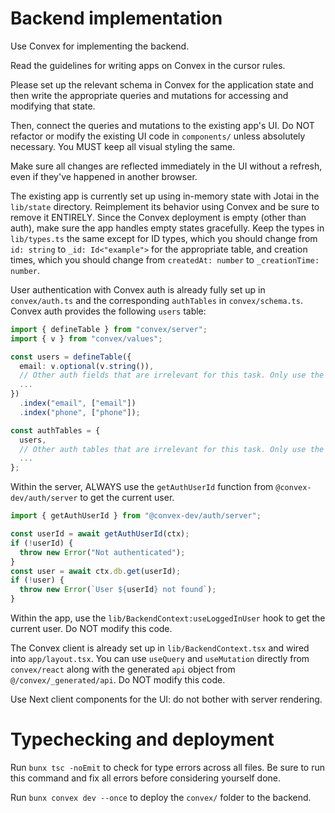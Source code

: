 # Backend implementation

Use Convex for implementing the backend.

Read the guidelines for writing apps on Convex in the cursor rules.

Please set up the relevant schema in Convex for the application state
and then write the appropriate queries and mutations for accessing and
modifying that state.

Then, connect the queries and mutations to the existing app's UI. Do NOT
refactor or modify the existing UI code in `components/` unless absolutely
necessary. You MUST keep all visual styling the same.

Make sure all changes are reflected immediately in the UI without a refresh,
even if they've happened in another browser.

The existing app is currently set up using in-memory state with Jotai
in the `lib/state` directory. Reimplement its behavior using Convex and be sure
to remove it ENTIRELY. Since the Convex deployment is empty (other than auth), make sure the
app handles empty states gracefully. Keep the types in `lib/types.ts` the same except
for ID types, which you should change from `id: string` to `_id: Id<"example">`
for the appropriate table, and creation times, which you should change from
`createdAt: number` to `_creationTime: number`.

User authentication with Convex auth is already fully set up in `convex/auth.ts` and the corresponding `authTables` in `convex/schema.ts`. Convex auth provides the following `users` table:

```ts
import { defineTable } from "convex/server";
import { v } from "convex/values";

const users = defineTable({
  email: v.optional(v.string()),
  // Other auth fields that are irrelevant for this task. Only use the `email` field.
  ...
})
  .index("email", ["email"])
  .index("phone", ["phone"]);

const authTables = {
  users,
  // Other auth tables that are irrelevant for this task. Only use the `users` table.
  ...
};
```

Within the server, ALWAYS use the `getAuthUserId` function from `@convex-dev/auth/server` to get the current user.

```ts
import { getAuthUserId } from "@convex-dev/auth/server";

const userId = await getAuthUserId(ctx);
if (!userId) {
  throw new Error("Not authenticated");
}
const user = await ctx.db.get(userId);
if (!user) {
  throw new Error(`User ${userId} not found`);
}
```

Within the app, use the `lib/BackendContext:useLoggedInUser` hook to get the current user. Do NOT modify this code.

The Convex client is already set up in `lib/BackendContext.tsx` and wired into `app/layout.tsx`. You can use `useQuery` and `useMutation` directly from `convex/react` along with the generated `api` object from `@/convex/_generated/api`. Do NOT modify this code.

Use Next client components for the UI: do not bother with server rendering.

# Typechecking and deployment

Run `bunx tsc -noEmit` to check for type errors across all files. Be sure to run
this command and fix all errors before considering yourself done.

Run `bunx convex dev --once` to deploy the `convex/` folder to the backend.
